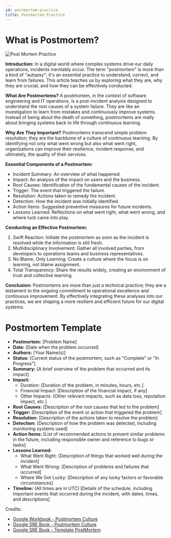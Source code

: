 ```yaml
---
id: postmortem-practice
title: Postmortem Practice
---
```


# What is Postmortem?

![Post Mortem Practice](/img/docs/best-practices/postmortem-practice.png)

**Introduction:**
In a digital world where complex systems drive our daily operations, incidents inevitably occur. The term "postmortem" is more than a kind of "autopsy"; it's an essential practice to understand, correct, and learn from failures. This article teaches us by exploring what they are, why they are crucial, and how they can be effectively conducted.

**What Are Postmortems?**
A postmortem, in the context of software engineering and IT operations, is a post-incident analysis designed to understand the root causes of a system failure. They are like an investigation to learn from mistakes and continuously improve systems. Instead of being about the death of something, postmortems are really about bringing systems back to life through continuous learning.

**Why Are They Important?**
Postmortems transcend simple problem resolution; they are the backbone of a culture of continuous learning. By identifying not only what went wrong but also what went right, organizations can improve their resilience, incident response, and ultimately, the quality of their services.

**Essential Components of a Postmortem:**
- Incident Summary: An overview of what happened.
- Impact: An analysis of the impact on users and the business.
- Root Causes: Identification of the fundamental causes of the incident.
- Trigger: The event that triggered the failure.
- Resolution: Actions taken to remedy the incident.
- Detection: How the incident was initially identified.
- Action Items: Suggested preventive measures for future incidents.
- Lessons Learned: Reflections on what went right, what went wrong, and where luck came into play.

**Conducting an Effective Postmortem:**
1. Swift Reaction: Initiate the postmortem as soon as the incident is resolved while the information is still fresh.
2. Multidisciplinary Involvement: Gather all involved parties, from developers to operations teams and business representatives.
3. No Blame, Only Learning: Create a culture where the focus is on learning, not blame assignment.
4. Total Transparency: Share the results widely, creating an environment of trust and collective learning.

**Conclusion:**
Postmortems are more than just a technical practice; they are a testament to the ongoing commitment to operational excellence and continuous improvement. By effectively integrating these analyses into our practices, we are shaping a more resilient and efficient future for our digital systems.


# Postmortem Template

- **Postmortem:** [Problem Name]
- **Date:** [Date when the problem occurred]
- **Authors:** [Your Name(s)]
- **Status:** [Current status of the postmortem, such as "Complete" or "In Progress"]
- **Summary:** [A brief overview of the problem that occurred and its impact]
- **Impact:**
    - Duration: [Duration of the problem, in minutes, hours, etc.]
    - Financial Impact: [Description of the financial impact, if any]
    - Other Impacts: [Other relevant impacts, such as data loss, reputation impact, etc.]
- **Root Causes:** [Description of the root causes that led to the problem]
- **Trigger:** [Description of the event or action that triggered the problem]
- **Resolution:** [Description of the actions taken to resolve the problem]
- **Detection:** [Description of how the problem was detected, including monitoring systems used]
- **Action Items:** [List of recommended actions to prevent similar problems in the future, including responsible owner and reference to bugs or tasks]
- **Lessons Learned:**
    - What Went Right: [Description of things that worked well during the incident]
    - What Went Wrong: [Description of problems and failures that occurred]
    - Where We Got Lucky: [Description of any lucky factors or favorable circumstances]
- **Timeline:** (All times are in UTC) [Details of the schedule, including important events that occurred during the incident, with dates, times, and descriptions]


Credits:
- [Google Workbook - Postmortem Culture](https://sre.google/workbook/postmortem-culture/)
- [Google SRE Book - Postmortem Culture](https://sre.google/sre-book/postmortem-culture/)
- [Google SRE Book - Template PostMortem](https://sre.google/sre-book/example-postmortem/)